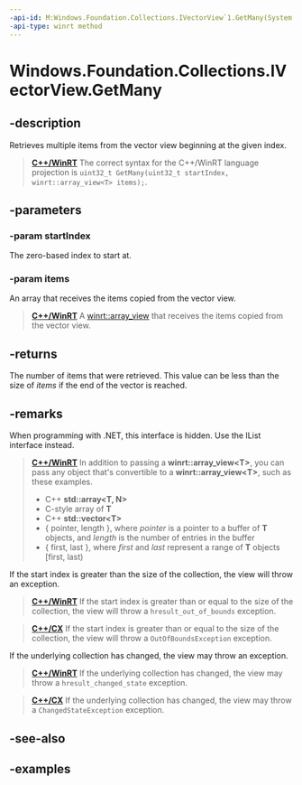 ```yaml
---
-api-id: M:Windows.Foundation.Collections.IVectorView`1.GetMany(System.UInt32,`0[])
-api-type: winrt method
---
```


<!-- Method syntax.
public uint IVectorView<T>.GetMany(UInt32 startIndex, T[] items)
-->

# Windows.Foundation.Collections.IVectorView<T>.GetMany

## -description

Retrieves multiple items from the vector view beginning at the given index.

> [**C++/WinRT**](/windows/uwp/cpp-and-winrt-apis/)
> The correct syntax for the C++/WinRT language projection is `uint32_t GetMany(uint32_t startIndex, winrt::array_view<T> items);`.

## -parameters

### -param startIndex

The zero-based index to start at.

### -param items

An array that receives the items copied from the vector view.

> [**C++/WinRT**](/windows/uwp/cpp-and-winrt-apis/)
> A [winrt::array_view](/uwp/cpp-ref-for-winrt/array-view) that receives the items copied from the vector view.

## -returns

The number of items that were retrieved.
This value can be less than the size of *items*
if the end of the vector is reached.

## -remarks

When programming with .NET, this interface is hidden. Use the IList interface instead. 

> [**C++/WinRT**](/windows/uwp/cpp-and-winrt-apis/)
> In addition to passing a **winrt::array_view\<T\>**, you can pass any object that's convertible to a **winrt::array_view\<T\>**, such as these examples.
> - C++ **std::array\<T, N\>**
> - C-style array of **T**
> - C++ **std::vector\<T\>**
> - { pointer, length }, where *pointer* is a pointer to a buffer of **T** objects, and *length* is the number of entries in the buffer
> - { first, last }, where *first* and *last* represent a range of **T** objects [first, last)

If the start index is greater than the size of the collection,
the view will throw an exception.

> [**C++/WinRT**](/windows/uwp/cpp-and-winrt-apis/)
> If the start index is greater than or equal to the size of the collection,
> the view will throw a `hresult_out_of_bounds` exception.

> [**C++/CX**](/cpp/cppcx/)
> If the start index is greater than or equal to the size of the collection,
> the view will throw a `OutOfBoundsException` exception.

If the underlying collection has changed,
the view may throw an exception.

> [**C++/WinRT**](/windows/uwp/cpp-and-winrt-apis/)
> If the underlying collection has changed,
> the view may throw a `hresult_changed_state` exception.

> [**C++/CX**](/cpp/cppcx/)
> If the underlying collection has changed,
> the view may throw a `ChangedStateException` exception.


## -see-also

## -examples

